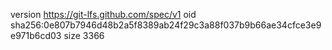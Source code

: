 version https://git-lfs.github.com/spec/v1
oid sha256:0e807b7946d48b2a5f8389ab24f29c3a88f037b9b66ae34cfce3e9e971b6cd03
size 3366
